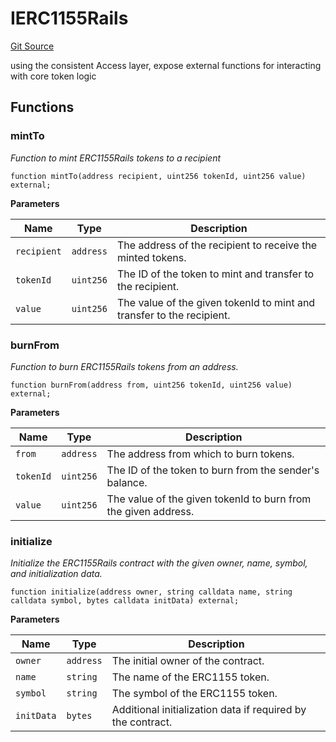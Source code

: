 # IERC1155Rails
[Git Source](https://github.com/0xStation/0xrails/blob/7b2d3363f0d5023623fd16114b60a38cf52ce246/src/cores/ERC1155/interface/IERC1155Rails.sol)

using the consistent Access layer, expose external functions for interacting with core token logic


## Functions
### mintTo

*Function to mint ERC1155Rails tokens to a recipient*


```solidity
function mintTo(address recipient, uint256 tokenId, uint256 value) external;
```
**Parameters**

|Name|Type|Description|
|----|----|-----------|
|`recipient`|`address`|The address of the recipient to receive the minted tokens.|
|`tokenId`|`uint256`|The ID of the token to mint and transfer to the recipient.|
|`value`|`uint256`|The value of the given tokenId to mint and transfer to the recipient.|


### burnFrom

*Function to burn ERC1155Rails tokens from an address.*


```solidity
function burnFrom(address from, uint256 tokenId, uint256 value) external;
```
**Parameters**

|Name|Type|Description|
|----|----|-----------|
|`from`|`address`|The address from which to burn tokens.|
|`tokenId`|`uint256`|The ID of the token to burn from the sender's balance.|
|`value`|`uint256`|The value of the given tokenId to burn from the given address.|


### initialize

*Initialize the ERC1155Rails contract with the given owner, name, symbol, and initialization data.*


```solidity
function initialize(address owner, string calldata name, string calldata symbol, bytes calldata initData) external;
```
**Parameters**

|Name|Type|Description|
|----|----|-----------|
|`owner`|`address`|The initial owner of the contract.|
|`name`|`string`|The name of the ERC1155 token.|
|`symbol`|`string`|The symbol of the ERC1155 token.|
|`initData`|`bytes`|Additional initialization data if required by the contract.|


